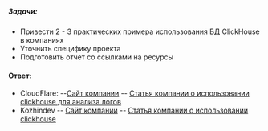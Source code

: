 ##### Задачи: 
- Привести 2 - 3 практических примера использования БД ClickHouse в компаниях
- Уточнить специфику проекта
- Подготовить отчет со ссылками на ресурсы

#### Ответ:
- CloudFlare:
--[Сайт компании](https://cloudflare.com)
-- [Статья компании о использовании clickhouse для анализа логов](https://blog.cloudflare.com/log-analytics-using-clickhouse)
- Kozhindev
-- [Сайт компании](https://kozhindev.com)
-- [Статья компании о использовании clickhouse](https://tproger.ru/articles/clickhouse-kak-obrabatyvat-big-data-v-800-raz-bystree)
